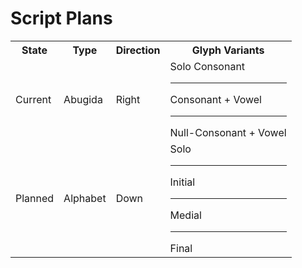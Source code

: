 <h1>Script Plans</h1><table><tr><th>State</th><th>Type</th><th>Direction</th><th>Glyph Variants</th></tr><tr><td>Current</td><td>Abugida</td><td>Right</td><td>Solo Consonant<hr>Consonant + Vowel<hr> Null-Consonant + Vowel</td></tr><tr><td>Planned</td><td>Alphabet</td><td>Down</td><td>Solo<hr>Initial<hr>Medial<hr>Final</td></tr></table>